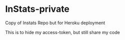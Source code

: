# InStats-private
Copy of Instats Repo but for Heroku deployment

This is to hide my access-token, but still share my code
